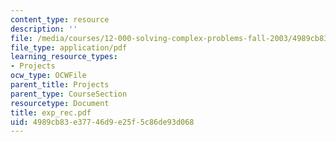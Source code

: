 ```yaml
---
content_type: resource
description: ''
file: /media/courses/12-000-solving-complex-problems-fall-2003/4989cb83e37746d9e25f5c86de93d068_exp_rec.pdf
file_type: application/pdf
learning_resource_types:
- Projects
ocw_type: OCWFile
parent_title: Projects
parent_type: CourseSection
resourcetype: Document
title: exp_rec.pdf
uid: 4989cb83-e377-46d9-e25f-5c86de93d068
---
```

